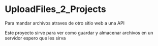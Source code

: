 # UploadFiles_2_Projects
Para mandar archivos atraves de otro sitio web a una API

Este proyecto sirve para ver como guardar y almacenar archivos en un servidor espero que les sirva
